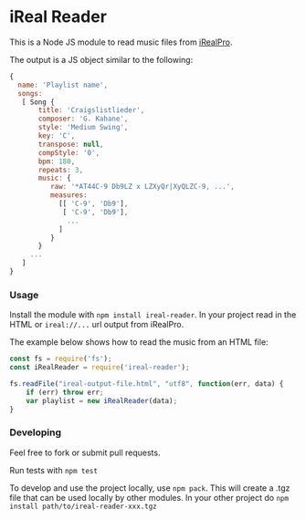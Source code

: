 # iReal Reader

This is a Node JS module to read music files from [iRealPro](http://irealpro.com/).


The output is a JS object similar to the following:

``` javascript
{
  name: 'Playlist name',
  songs:
   [ Song {
       title: 'Craigslistlieder',
       composer: 'G. Kahane',
       style: 'Medium Swing',
       key: 'C',
       transpose: null,
       compStyle: '0',
       bpm: 180,
       repeats: 3,
       music: {
          raw: '*AT44C-9 Db9LZ x LZXyQr|XyQLZC-9, ...',
          measures:
            [[ 'C-9', 'Db9'],
             [ 'C-9', 'Db9'],
              ...
            ]
          }
       }
     ...
   ]
}
```

### Usage

Install the module with `npm install ireal-reader`. In your project read in the HTML or `ireal://...` url output from iRealPro.

The example below shows how to read the music from an HTML file:

``` javascript
const fs = require('fs');
const iRealReader = require('ireal-reader');

fs.readFile("ireal-output-file.html", "utf8", function(err, data) {
    if (err) throw err;
    var playlist = new iRealReader(data);
}
```
### Developing
Feel free to fork or submit pull requests. 

Run tests with `npm test`

To develop and use the project locally, use `npm pack`. This will create a .tgz file that can be used locally by other modules. In your other project do `npm install path/to/ireal-reader-xxx.tgz`